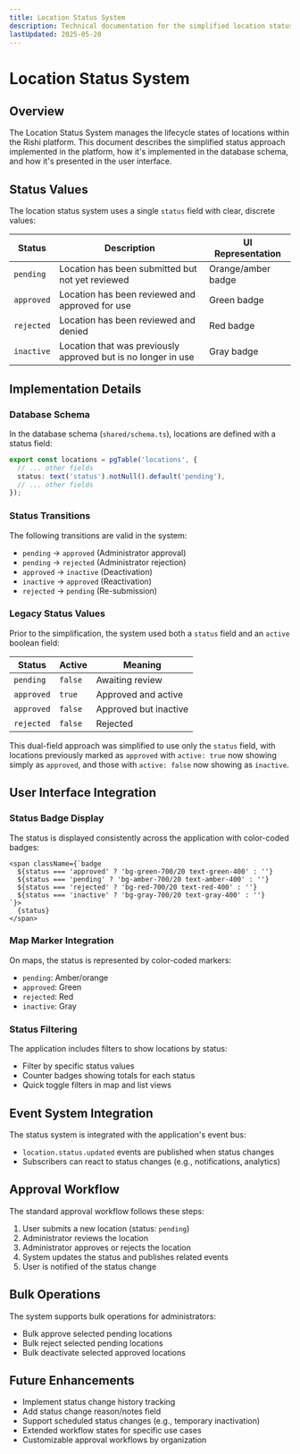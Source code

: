 ```yaml
---
title: Location Status System
description: Technical documentation for the simplified location status system in the Rishi platform
lastUpdated: 2025-05-20
---
```


# Location Status System

## Overview

The Location Status System manages the lifecycle states of locations within the Rishi platform. This document describes the simplified status approach implemented in the platform, how it's implemented in the database schema, and how it's presented in the user interface.

## Status Values

The location status system uses a single `status` field with clear, discrete values:

| Status | Description | UI Representation |
|--------|-------------|-------------------|
| `pending` | Location has been submitted but not yet reviewed | Orange/amber badge |
| `approved` | Location has been reviewed and approved for use | Green badge |
| `rejected` | Location has been reviewed and denied | Red badge |
| `inactive` | Location that was previously approved but is no longer in use | Gray badge |

## Implementation Details

### Database Schema

In the database schema (`shared/schema.ts`), locations are defined with a status field:

```typescript
export const locations = pgTable('locations', {
  // ... other fields
  status: text('status').notNull().default('pending'),
  // ... other fields
});
```

### Status Transitions

The following transitions are valid in the system:

- `pending` → `approved` (Administrator approval)
- `pending` → `rejected` (Administrator rejection)
- `approved` → `inactive` (Deactivation)
- `inactive` → `approved` (Reactivation)
- `rejected` → `pending` (Re-submission)

### Legacy Status Values

Prior to the simplification, the system used both a `status` field and an `active` boolean field:

| Status | Active | Meaning |
|--------|--------|---------|
| `pending` | `false` | Awaiting review |
| `approved` | `true` | Approved and active |
| `approved` | `false` | Approved but inactive |
| `rejected` | `false` | Rejected |

This dual-field approach was simplified to use only the `status` field, with locations previously marked as `approved` with `active: true` now showing simply as `approved`, and those with `active: false` now showing as `inactive`.

## User Interface Integration

### Status Badge Display

The status is displayed consistently across the application with color-coded badges:

```tsx
<span className={`badge 
  ${status === 'approved' ? 'bg-green-700/20 text-green-400' : ''} 
  ${status === 'pending' ? 'bg-amber-700/20 text-amber-400' : ''} 
  ${status === 'rejected' ? 'bg-red-700/20 text-red-400' : ''}
  ${status === 'inactive' ? 'bg-gray-700/20 text-gray-400' : ''}
`}>
  {status}
</span>
```

### Map Marker Integration

On maps, the status is represented by color-coded markers:

- `pending`: Amber/orange
- `approved`: Green
- `rejected`: Red
- `inactive`: Gray

### Status Filtering

The application includes filters to show locations by status:

- Filter by specific status values
- Counter badges showing totals for each status
- Quick toggle filters in map and list views

## Event System Integration

The status system is integrated with the application's event bus:

- `location.status.updated` events are published when status changes
- Subscribers can react to status changes (e.g., notifications, analytics)

## Approval Workflow

The standard approval workflow follows these steps:

1. User submits a new location (status: `pending`)
2. Administrator reviews the location
3. Administrator approves or rejects the location
4. System updates the status and publishes related events
5. User is notified of the status change

## Bulk Operations

The system supports bulk operations for administrators:

- Bulk approve selected pending locations
- Bulk reject selected pending locations
- Bulk deactivate selected approved locations

## Future Enhancements

- Implement status change history tracking
- Add status change reason/notes field
- Support scheduled status changes (e.g., temporary inactivation)
- Extended workflow states for specific use cases
- Customizable approval workflows by organization